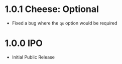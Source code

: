 # 1.0.1 Cheese: Optional

- Fixed a bug where the `qs` option would be required

# 1.0.0 IPO

- Initial Public Release
